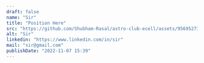 ```yaml
---
draft: false
name: "Sir"
title: "Position Here"
src: "https://github.com/Shubham-Rasal/astro-club-ecell/assets/95695273/7f74f545-f389-4003-8281-0294ee2fbc91"
alt: "Sir"
linkedin: "https://www.linkedin.com/in/sir"
mail: "sir@gmail.com"
publishDate: "2022-11-07 15:39"
---
```

